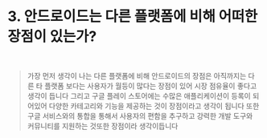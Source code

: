 # 3. 안드로이드는 다른 플랫폼에 비해 어떠한 장점이 있는가?

<br>

> 가장 먼저 생각이 나는 다른 플랫폼에 비해 안드로이드의 장점은 아직까지는 다른 타 플랫폼 보다는 사용자가 월등이 많다는 장점이 있어 시장 점유율이 좋다고 생각이 듭니다 그리고 구글 플레이 스토어에는
> 수많은 애플리케이션이 등록이 되어있어 다양한 카테고리와 기능을 제공하는 것이 장점이라고 생각이 됩니다
> 또한 구글 서비스와의 통합을 통해서 사용자의 편함을 추구하고 강력한 개발 도구와 커뮤니티를 지원하는 것또한 장점이라 생각이듭니다